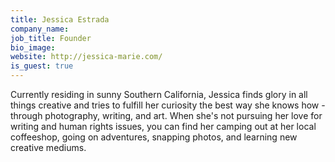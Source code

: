 ```yaml
---
title: Jessica Estrada
company_name:
job_title: Founder
bio_image:
website: http://jessica-marie.com/
is_guest: true
---
```


Currently residing in sunny Southern California, Jessica finds glory in all things creative and tries to fulfill her curiosity the best way she knows how - through photography, writing, and art. When she's not pursuing her love for writing and human rights issues, you can find her camping out at her local coffeeshop, going on adventures, snapping photos, and learning new creative mediums.
